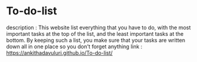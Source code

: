 # To-do-list
description :
     This website list everything that you have to do, with the most important tasks at the top of the list, and the least important tasks at the bottom. By keeping such a list, you make sure that your tasks are written down all in one place so you don't forget anything
link : https://ankithadavuluri.github.io/To-do-list/
